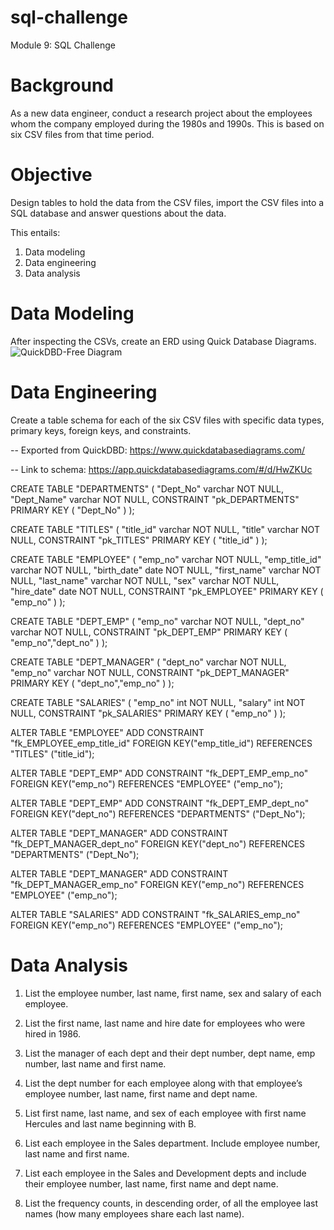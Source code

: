 # sql-challenge
Module 9: SQL Challenge

# Background
As a new data engineer, conduct a research project about the employees whom the company employed during the 1980s and 1990s. This is based on six CSV files from that time period.

# Objective
Design tables to hold the data from the CSV files, import the CSV files into a SQL database and answer questions about the data. 

This entails: 
1. Data modeling
2. Data engineering
3. Data analysis

# Data Modeling
After inspecting the CSVs, create an ERD using Quick Database Diagrams.
![QuickDBD-Free Diagram](https://github.com/RP8844/sql-challenge/assets/118138351/530bb332-f03d-4350-a36b-dede4851775f)

# Data Engineering
Create a table schema for each of the six CSV files with specific data types, primary keys, foreign keys, and constraints.


-- Exported from QuickDBD: https://www.quickdatabasediagrams.com/

-- Link to schema: https://app.quickdatabasediagrams.com/#/d/HwZKUc

CREATE TABLE "DEPARTMENTS" (
    "Dept_No" varchar   NOT NULL,
    "Dept_Name" varchar   NOT NULL,
    CONSTRAINT "pk_DEPARTMENTS" PRIMARY KEY (
        "Dept_No"
     )
);

CREATE TABLE "TITLES" (
    "title_id" varchar   NOT NULL,
    "title" varchar   NOT NULL,
    CONSTRAINT "pk_TITLES" PRIMARY KEY (
        "title_id"
     )
);

CREATE TABLE "EMPLOYEE" (
    "emp_no" varchar   NOT NULL,
    "emp_title_id" varchar   NOT NULL,
    "birth_date" date   NOT NULL,
    "first_name" varchar   NOT NULL,
    "last_name" varchar   NOT NULL,
    "sex" varchar   NOT NULL,
    "hire_date" date   NOT NULL,
    CONSTRAINT "pk_EMPLOYEE" PRIMARY KEY (
        "emp_no"
     )
);

CREATE TABLE "DEPT_EMP" (
    "emp_no" varchar   NOT NULL,
    "dept_no" varchar   NOT NULL,
    CONSTRAINT "pk_DEPT_EMP" PRIMARY KEY (
        "emp_no","dept_no"
     )
);

CREATE TABLE "DEPT_MANAGER" (
    "dept_no" varchar   NOT NULL,
    "emp_no" varchar   NOT NULL,
    CONSTRAINT "pk_DEPT_MANAGER" PRIMARY KEY (
        "dept_no","emp_no"
     )
);

CREATE TABLE "SALARIES" (
    "emp_no" int   NOT NULL,
    "salary" int   NOT NULL,
    CONSTRAINT "pk_SALARIES" PRIMARY KEY (
        "emp_no"
     )
);

ALTER TABLE "EMPLOYEE" ADD CONSTRAINT "fk_EMPLOYEE_emp_title_id" FOREIGN KEY("emp_title_id")
REFERENCES "TITLES" ("title_id");

ALTER TABLE "DEPT_EMP" ADD CONSTRAINT "fk_DEPT_EMP_emp_no" FOREIGN KEY("emp_no")
REFERENCES "EMPLOYEE" ("emp_no");

ALTER TABLE "DEPT_EMP" ADD CONSTRAINT "fk_DEPT_EMP_dept_no" FOREIGN KEY("dept_no")
REFERENCES "DEPARTMENTS" ("Dept_No");

ALTER TABLE "DEPT_MANAGER" ADD CONSTRAINT "fk_DEPT_MANAGER_dept_no" FOREIGN KEY("dept_no")
REFERENCES "DEPARTMENTS" ("Dept_No");

ALTER TABLE "DEPT_MANAGER" ADD CONSTRAINT "fk_DEPT_MANAGER_emp_no" FOREIGN KEY("emp_no")
REFERENCES "EMPLOYEE" ("emp_no");

ALTER TABLE "SALARIES" ADD CONSTRAINT "fk_SALARIES_emp_no" FOREIGN KEY("emp_no")
REFERENCES "EMPLOYEE" ("emp_no");

# Data Analysis 
1. List the employee number, last name, first name, sex and salary of each employee.

2. List the first name, last name and hire date for employees who were hired in 1986.

3. List the manager of each dept and their dept number, dept name, emp number, last name and first name.

4. List the dept number for each employee along with that employee’s employee number, last name, first name and dept name.

5. List first name, last name, and sex of each employee with first name Hercules and last name beginning with B.

6. List each employee in the Sales department. Include employee number, last name and first name.

7. List each employee in the Sales and Development depts and include their employee number, last name, first name and dept name.

8. List the frequency counts, in descending order, of all the employee last names (how many employees share each last name).

